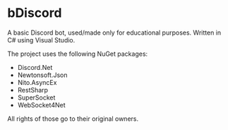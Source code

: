 # bDiscord
A basic Discord bot, used/made only for educational purposes. Written in C# using Visual Studio.

The project uses the following NuGet packages:

* Discord.Net
* Newtonsoft.Json
* Nito.AsyncEx
* RestSharp
* SuperSocket
* WebSocket4Net

All rights of those go to their original owners.
